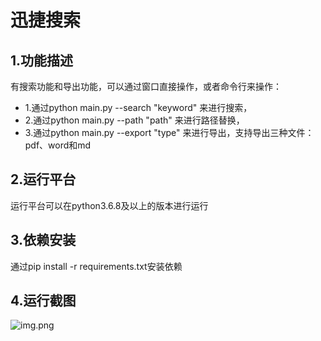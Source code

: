 # 迅捷搜索
## 1.功能描述
有搜索功能和导出功能，可以通过窗口直接操作，或者命令行来操作：
- 1.通过python main.py --search "keyword" 来进行搜索，
- 2.通过python main.py --path "path" 来进行路径替换，
- 3.通过python main.py --export "type" 来进行导出，支持导出三种文件：pdf、word和md

## 2.运行平台
运行平台可以在python3.6.8及以上的版本进行运行

## 3.依赖安装
通过pip install -r requirements.txt安装依赖

## 4.运行截图
![img.png](img.png)